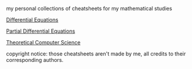 my personal collections of cheatsheets for my mathematical studies


[Differential Equations](https://furius.ca/cqfpub/doc/diffequs/diffequs.pdf)

[Partial Differential Equations](https://personal.math.ubc.ca/~sjer/math257/fs-final.pdf)

[Theoretical Computer Science](https://www.tug.org/texshowcase/cheat.pdf)



copyright notice: those cheatsheets aren't made by me, all credits to their corresponding authors.
